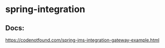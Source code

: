 # spring-integration

Docs:
--------
https://codenotfound.com/spring-jms-integration-gateway-example.html
